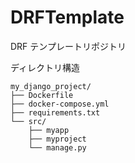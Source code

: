 # DRFTemplate

DRF テンプレートリポジトリ

ディレクトリ構造

```
my_django_project/
├── Dockerfile
├── docker-compose.yml
├── requirements.txt
└── src/
    ├── myapp
    ├── myproject
    └── manage.py
```
